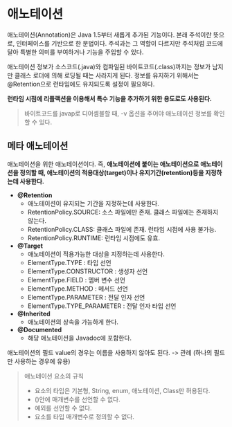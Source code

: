 # 애노테이션

애노테이션(Annotation)은 Java 1.5부터 새롭게 추가된 기능이다.
본래 주석이란 뜻으로, 인터페이스를 기반으로 한 문법이다. 주석과는 그 역할이 다르지만 주석처럼 코드에 달아 특별한 의미를 부여하거나 기능을 주입할 수 있다.

애노테이션 정보가 소스코드(.java)와 컴파일된 바이트코드(.class)까지는 정보가 남지만 클래스 로더에 의해 로딩될 때는 사라지게 된다.
정보를 유지하기 위해서는 @Retention으로 런타임에도 유지되도록 설정이 필요하다.

**런타임 시점에 리플랙션을 이용해서 특수 기능을 추가하기 위한 용도로도 사용된다.**

>바이트코드를 javap로 디어셈블할 때, -v 옵션을 주어야 애노테이션 정보를 확인할 수 있다.

## 메타 애노테이션
애노테이션을 위한 애노테이션이다. 즉, **애노테이션에 붙이는 애노테이션으로 애노테이션을 정의할 때, 애노테이션의 적용대상(target)이나 유지기간(retention)등을 지정하는데 사용한다.**

- **@Retention**
    - 애노테이션이 유지되는 기간을 지정하는데 사용한다.
    - RetentionPolicy.SOURCE: 소스 파일에만 존재. 클래스 파일에는 존재하지 않는다.
    - RetentionPolicy.CLASS: 클래스 파일에 존재. 런타임 시점에 사용 불가능.
    - RetentionPolicy.RUNTIME: 런타임 시점에도 유효.
- **@Target**
    - 애노테이션이 적용가능한 대상을 지정하는데 사용한다.
    - ElementType.TYPE : 타입 선언
    - ElementType.CONSTRUCTOR : 생성자 선언
    - ElementType.FIELD : 멤버 변수 선언
    - ElementType.METHOD : 메서드 선언
    - ElementType.PARAMETER : 전달 인자 선언
    - ElementType.TYPE_PARAMETER : 전달 인자 타입 선언
- **@Inherited**
    - 애노테이션의 상속을 가능하게 한다.
- **@Documented**
    - 해당 애노테이션을 Javadoc에 포함한다.


애노테이션의 필드 value의 경우는 이름을 사용하지 않아도 된다. -> 관례 (하나의 필드만 사용하는 경우에 유용)

> 애노테이션 요소의 규칙
>- 요소의 타입은 기본형, String, enum, 애노테이션, Class만 허용된다.
>- ()안에 매개변수를 선언할 수 없다.
>- 예외를 선언할 수 없다.
>- 요소를 타입 매개변수로 정의할 수 없다.
